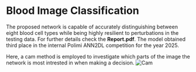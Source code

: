 # Blood Image Classification
The proposed network is capable of accurately distinguishing between eight blood cell types while being highly resilient to perturbations in the testing data. For further details check the **Report.pdf**. The model obtained third place in the internal Polimi ANN2DL competition for the year 2025.

Here, a cam method is employed to investigate which parts of the image the network is most intrested in when making a decision.
![Cam](https://github.com/user-attachments/assets/b5ab7fad-ca23-4295-bd0a-520ef71d2d8d)
